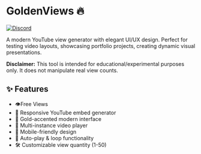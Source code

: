 # GoldenViews 🔥

[![Discord](https://img.shields.io/badge/Discord-Join%20Community-blue?style=for-the-badge&logo=discord)](https://discord.gg/y92sn3EsWR)

A modern YouTube view generator with elegant UI/UX design. Perfect for testing video layouts, showcasing portfolio projects, creating dynamic visual presentations. 

**Disclaimer:** This tool is intended for educational/experimental purposes only. It does not manipulate real view counts.

## ✨ Features
- 👁Free Views
- 🎥 Responsive YouTube embed generator
- 💫 Gold-accented modern interface
- 🚀 Multi-instance video player
- 📱 Mobile-friendly design
- 🔄 Auto-play & loop functionality
- 🛠️ Customizable view quantity (1-50)
